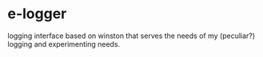 # e-logger
logging interface based on winston that serves the needs of my (peculiar?) logging and experimenting needs.
